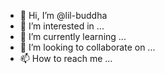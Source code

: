 - 👋 Hi, I’m @lil-buddha
- 👀 I’m interested in ...
- 🌱 I’m currently learning ...
- 💞️ I’m looking to collaborate on ...
- 📫 How to reach me ...

<!---
lil-buddha/lil-buddha is a ✨ special ✨ repository because its `README.md` (this file) appears on your GitHub profile.
You can click the Preview link to take a look at your changes.
--->
